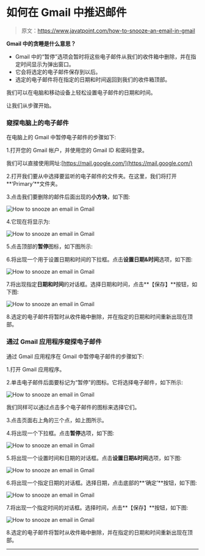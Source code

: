 # 如何在 Gmail 中推迟邮件

> 原文：<https://www.javatpoint.com/how-to-snooze-an-email-in-gmail>

**Gmail 中的贪睡是什么意思？**

*   Gmail 中的“暂停”选项会暂时将这些电子邮件从我们的收件箱中删除，并在指定时间显示为弹出窗口。
*   它会将选定的电子邮件保存到以后。
*   选定的电子邮件将在指定的日期和时间返回到我们的收件箱顶部。

我们可以在电脑和移动设备上轻松设置电子邮件的日期和时间。

让我们从步骤开始。

### 窥探电脑上的电子邮件

在电脑上的 Gmail 中暂停电子邮件的步骤如下:

1.打开您的 Gmail 帐户，并使用您的 Gmail ID 和密码登录。

我们可以直接使用网址:[https://mail.google.com/](https://mail.google.com/)

2.打开我们要从中选择要监听的电子邮件的文件夹。在这里，我们将打开**‘Primary’**文件夹。

3.点击我们要删除的邮件后面出现的**小方块**，如下图:

![How to snooze an email in Gmail](img/7aaf963ffc1c790611096d298876d8cb.png)

4.它现在将显示为:

![How to snooze an email in Gmail](img/a1c49af24e206a70426c61cd3ac9671d.png)

5.点击顶部的**暂停**图标，如下图所示:

6.将出现一个用于设置日期和时间的下拉框。点击**设置日期&时间**选项，如下图:

![How to snooze an email in Gmail](img/6a407546cfd017877ba0b4a909c8e1bd.png)

7.将出现指定**日期和时间**的对话框。选择日期和时间，点击**【保存】**按钮，如下图:

![How to snooze an email in Gmail](img/4cb00b33169861e48fd7380dc5d56283.png)

8.选定的电子邮件将暂时从收件箱中删除，并在指定的日期和时间重新出现在顶部。

### 通过 Gmail 应用程序窥探电子邮件

通过 Gmail 应用程序在 Gmail 中暂停电子邮件的步骤如下:

1.打开 Gmail 应用程序。

2.单击电子邮件后面要标记为“暂停”的图标。它将选择电子邮件，如下所示:

![How to snooze an email in Gmail](img/961bc0555c0a1285b9e5c09545476c0e.png)

我们同样可以通过点击多个电子邮件的图标来选择它们。

3.点击页面右上角的三个点，如上图所示。

4.将出现一个下拉框。点击**暂停**选项，如下图:

![How to snooze an email in Gmail](img/a40a9fb6af74bde3faed8dfd015996c2.png)

5.将出现一个设置时间和日期的对话框。点击**设置日期&时间**选项，如下图:

![How to snooze an email in Gmail](img/2c1651f20ed8c3ef5cfe28abda651622.png)

6.将出现一个指定日期的对话框。选择日期，点击底部的**‘确定’**按钮，如下图:

![How to snooze an email in Gmail](img/99b823e76f1ce1cffd43d952dd395964.png)

7.将出现一个指定时间的对话框。选择时间，点击**【保存】**按钮，如下图:

![How to snooze an email in Gmail](img/5c56638c0c7f7c1f780e2253c84a8a35.png)

8.选定的电子邮件将暂时从收件箱中删除，并在指定的日期和时间重新出现在顶部。

* * *
